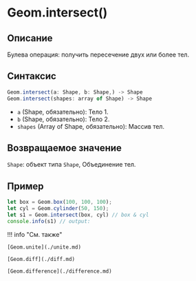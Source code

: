 # Geom.intersect()

## Описание
Булева операция: получить пересечение двух или более тел.

## Синтаксис
```javascript
Geom.intersect(a: Shape, b: Shape,) -> Shape
Geom.intersect(shapes: array of Shape) -> Shape
```

- `a` (Shape, обязательно): Тело 1.
- `b` (Shape, обязательно): Тело 2.
- `shapes` (Array of Shape, обязательно): Массив тел.

## Возвращаемое значение
`Shape`: объект типа `Shape`, Объединение тел.

## Пример
```javascript linenums="1"
let box = Geom.box(100, 100, 100);
let cyl = Geom.cylinder(50, 150);
let s1 = Geom.intersect(box, cyl) // box & cyl
console.info(s1) // output:
```

!!! info "См. также"

    [Geom.unite](./unite.md)

    [Geom.diff](./diff.md)

    [Geom.difference](./difference.md)
